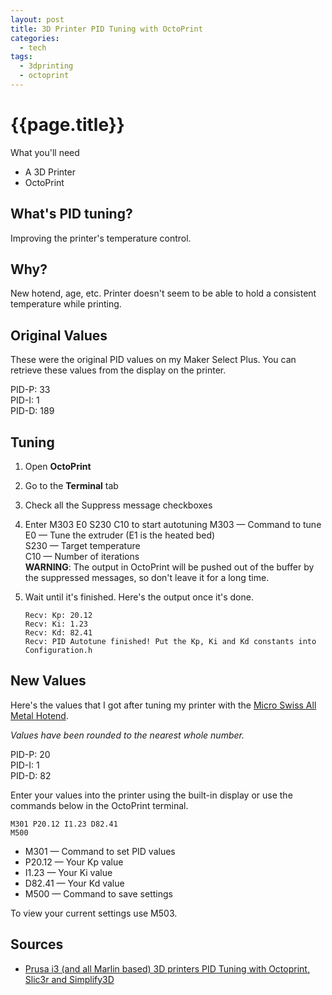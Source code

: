 ```yaml
---
layout: post
title: 3D Printer PID Tuning with OctoPrint
categories:
  - tech
tags:
  - 3dprinting
  - octoprint
---
```


# {{page.title}}

What you'll need

* A 3D Printer
* OctoPrint

## What's PID tuning?

Improving the printer's temperature control.

## Why?

New hotend, age, etc.
Printer doesn't seem to be able to hold a consistent temperature while printing.

## Original Values

These were the original PID values on my Maker Select Plus.
You can retrieve these values from the display on the printer.

PID-P: 33<br/>
PID-I: 1<br/>
PID-D: 189<br/>

## Tuning

1. Open **OctoPrint**
1. Go to the **Terminal** tab
1. Check all the Suppress message checkboxes
1. Enter M303 E0 S230 C10 to start autotuning
   M303 — Command to tune<br/>
   E0 — Tune the extruder (E1 is the heated bed)<br/>
   S230 — Target temperature<br/>
   C10 — Number of iterations<br/>
   **WARNING**: The output in OctoPrint will be pushed out of the buffer by the suppressed messages, so don't leave it for a long time.

1. Wait until it's finished. Here's the output once it's done.
   ```
   Recv: Kp: 20.12
   Recv: Ki: 1.23
   Recv: Kd: 82.41
   Recv: PID Autotune finished! Put the Kp, Ki and Kd constants into Configuration.h
   ```

## New Values

Here's the values that I got after tuning my printer with the [Micro Swiss All Metal Hotend](https://store.micro-swiss.com/products/all-metal-hotend-with-slotted-cooling-block-for-wanhao-i3).

*Values have been rounded to the nearest whole number.*

PID-P: 20<br/>
PID-I: 1<br/>
PID-D: 82<br/>

Enter your values into the printer using the built-in display or use the commands below in the OctoPrint terminal.

```
M301 P20.12 I1.23 D82.41
M500
```

* M301 — Command to set PID values
* P20.12 — Your Kp value
* I1.23 — Your Ki value
* D82.41 — Your Kd value
* M500 — Command to save settings

To view your current settings use M503.

## Sources

* [Prusa i3 (and all Marlin based) 3D printers PID Tuning with Octoprint, Slic3r and Simplify3D](https://web.archive.org/web/20220522191212/https://oxi.ch/2017/03/28/prusa-i3-and-all-marlin-based-3d-printers-pid-tuning-with-octoprint-slic3r-and-simplify3d/)
